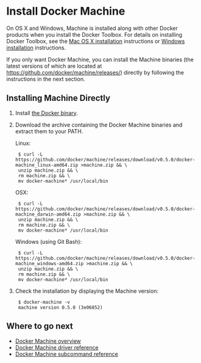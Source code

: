 <!--[metadata]>
+++
title = "Docker Machine"
description = "How to install Docker Machine"
keywords = ["machine, orchestration, install, installation, docker, documentation"]
[menu.main]
parent="mn_install"
weight=3
+++
<![end-metadata]-->

# Install Docker Machine

On OS X and Windows, Machine is installed along with other Docker products when
you install the Docker Toolbox. For details on installing Docker Toolbox, see
the <a href="https://docs.docker.com/installation/mac/" target="_blank">Mac OS X
installation</a> instructions or <a
href="https://docs.docker.com/installation/windows" target="_blank">Windows
installation</a> instructions.

If you only want Docker Machine, you can install the Machine binaries (the
latest versions of which are located at
https://github.com/docker/machine/releases/) directly by following the
instructions in the next section.

## Installing Machine Directly

1. Install <a href="https://docs.docker.com/installation/"
target="_blank">the Docker binary</a>.

2. Download the archive containing the Docker Machine binaries and extract them
to your PATH.

    Linux:

        $ curl -L https://github.com/docker/machine/releases/download/v0.5.0/docker-machine_linux-amd64.zip >machine.zip && \
        unzip machine.zip && \
        rm machine.zip && \
        mv docker-machine* /usr/local/bin

    OSX:

        $ curl -L https://github.com/docker/machine/releases/download/v0.5.0/docker-machine_darwin-amd64.zip >machine.zip && \
        unzip machine.zip && \
        rm machine.zip && \
        mv docker-machine* /usr/local/bin

    Windows (using Git Bash):

        $ curl -L https://github.com/docker/machine/releases/download/v0.5.0/docker-machine_windows-amd64.zip >machine.zip && \
        unzip machine.zip && \
        rm machine.zip && \
        mv docker-machine* /usr/local/bin

4. Check the installation by displaying the Machine version:

        $ docker-machine -v
        machine version 0.5.0 (3e06852)

## Where to go next

* [Docker Machine overview](/)
* [Docker Machine driver reference](drivers/index.md)
* [Docker Machine subcommand reference](reference/index.md)
